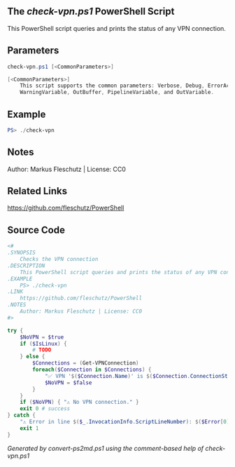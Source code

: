 ## The *check-vpn.ps1* PowerShell Script

This PowerShell script queries and prints the status of any VPN connection.

## Parameters
```powershell
check-vpn.ps1 [<CommonParameters>]

[<CommonParameters>]
    This script supports the common parameters: Verbose, Debug, ErrorAction, ErrorVariable, WarningAction, 
    WarningVariable, OutBuffer, PipelineVariable, and OutVariable.
```

## Example
```powershell
PS> ./check-vpn

```

## Notes
Author: Markus Fleschutz | License: CC0

## Related Links
https://github.com/fleschutz/PowerShell

## Source Code
```powershell
<#
.SYNOPSIS
	Checks the VPN connection
.DESCRIPTION
	This PowerShell script queries and prints the status of any VPN connection.
.EXAMPLE
	PS> ./check-vpn
.LINK
	https://github.com/fleschutz/PowerShell
.NOTES
	Author: Markus Fleschutz | License: CC0
#>

try {
	$NoVPN = $true
	if ($IsLinux) {
		# TODO
	} else {
		$Connections = (Get-VPNConnection)
		foreach($Connection in $Connections) {
			"✅ VPN '$($Connection.Name)' is $($Connection.ConnectionStatus)."
			$NoVPN = $false
		}
	}
	if ($NoVPN) { "⚠️ No VPN connection." }
	exit 0 # success
} catch {
	"⚠️ Error in line $($_.InvocationInfo.ScriptLineNumber): $($Error[0])"
	exit 1
}
```

*Generated by convert-ps2md.ps1 using the comment-based help of check-vpn.ps1*
